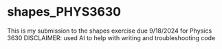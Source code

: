 # shapes_PHYS3630

This is my submission to the shapes exercise due 9/18/2024 for Physics 3630
DISCLAIMER: used AI to help with writing and troubleshooting code
